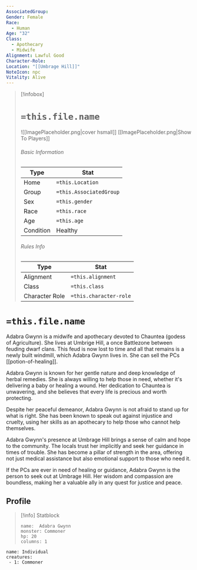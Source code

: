 ```yaml
---
AssociatedGroup: 
Gender: Female
Race:
  - Human
Age: "32"
Class:
  - Apothecary
  - Midwife
Alignment: Lawful Good
Character-Role: 
Location: "[[Umbrage Hill]]"
NoteIcon: npc
Vitality: Alive
---
```




> [!infobox]
> # `=this.file.name`
> ![[ImagePlaceholder.png|cover hsmall]]
> [[ImagePlaceholder.png|Show To Players]]
> ###### Basic Information
> Type |  Stat |
> ---|---|
> Home | `=this.Location` |
> Group | `=this.AssociatedGroup` |
> Sex | `=this.gender` |
> Race | `=this.race` |
> Age | `=this.age` |
> Condition | Healthy |
> ###### Rules Info
> Type |  Stat |
> ---|---|
> Alignment | `=this.alignment` |
> Class | `=this.class` |
> Character Role | `=this.character-role` |

# `=this.file.name`

Adabra Gwynn is a midwife and apothecary devoted to Chauntea (godess of Agriculture).  She lives at Umbrige Hill, a once Battlezone between feuding dwarf clans.  This feud is now lost to time and all that remains is a newly built windmill, which Adabra Gwynn lives in.  She can sell the PCs [[potion-of-healing]].  

Adabra Gwynn is known for her gentle nature and deep knowledge of herbal remedies. She is always willing to help those in need, whether it's delivering a baby or healing a wound. Her dedication to Chauntea is unwavering, and she believes that every life is precious and worth protecting.

Despite her peaceful demeanor, Adabra Gwynn is not afraid to stand up for what is right. She has been known to speak out against injustice and cruelty, using her skills as an apothecary to help those who cannot help themselves.

Adabra Gwynn's presence at Umbrage Hill brings a sense of calm and hope to the community. The locals trust her implicitly and seek her guidance in times of trouble. She has become a pillar of strength in the area, offering not just medical assistance but also emotional support to those who need it.

If the PCs are ever in need of healing or guidance, Adabra Gwynn is the person to seek out at Umbrage Hill. Her wisdom and compassion are boundless, making her a valuable ally in any quest for justice and peace.
## Profile

> [!info] Statblock
> ```statblock
> name:  Adabra Gwynn
> monster: Commoner
> hp: 20
> columns: 1
> ```

```encounter-table
name: Individual
creatures:
 - 1: Commoner
```

